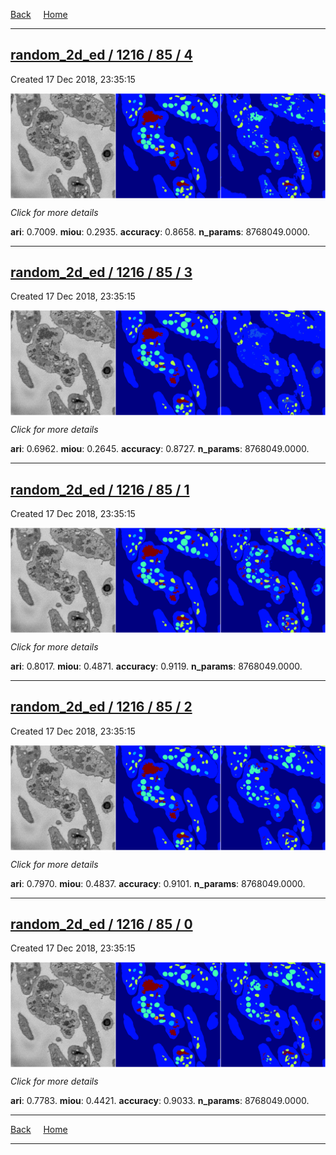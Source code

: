 
[Back](..)&nbsp;&nbsp;&nbsp;&nbsp;&nbsp;[Home](https://leapmanlab.github.io/snapshots)

---

<div class="summary"><a href="4"><h2>random_2d_ed / 1216 / 85 / 4</h2></a><p>Created 17 Dec 2018, 23:35:15
</p><a href="4"><img src="4/media/summary.png" align="center"></a><p>
<i>Click for more details</i>
</p></div>

**ari**: 0.7009. **miou**: 0.2935. **accuracy**: 0.8658. **n_params**: 8768049.0000. 

---

<div class="summary"><a href="3"><h2>random_2d_ed / 1216 / 85 / 3</h2></a><p>Created 17 Dec 2018, 23:35:15
</p><a href="3"><img src="3/media/summary.png" align="center"></a><p>
<i>Click for more details</i>
</p></div>

**ari**: 0.6962. **miou**: 0.2645. **accuracy**: 0.8727. **n_params**: 8768049.0000. 

---

<div class="summary"><a href="1"><h2>random_2d_ed / 1216 / 85 / 1</h2></a><p>Created 17 Dec 2018, 23:35:15
</p><a href="1"><img src="1/media/summary.png" align="center"></a><p>
<i>Click for more details</i>
</p></div>

**ari**: 0.8017. **miou**: 0.4871. **accuracy**: 0.9119. **n_params**: 8768049.0000. 

---

<div class="summary"><a href="2"><h2>random_2d_ed / 1216 / 85 / 2</h2></a><p>Created 17 Dec 2018, 23:35:15
</p><a href="2"><img src="2/media/summary.png" align="center"></a><p>
<i>Click for more details</i>
</p></div>

**ari**: 0.7970. **miou**: 0.4837. **accuracy**: 0.9101. **n_params**: 8768049.0000. 

---

<div class="summary"><a href="0"><h2>random_2d_ed / 1216 / 85 / 0</h2></a><p>Created 17 Dec 2018, 23:35:15
</p><a href="0"><img src="0/media/summary.png" align="center"></a><p>
<i>Click for more details</i>
</p></div>

**ari**: 0.7783. **miou**: 0.4421. **accuracy**: 0.9033. **n_params**: 8768049.0000. 

---

[Back](..)&nbsp;&nbsp;&nbsp;&nbsp;&nbsp;[Home](https://leapmanlab.github.io/snapshots)

---